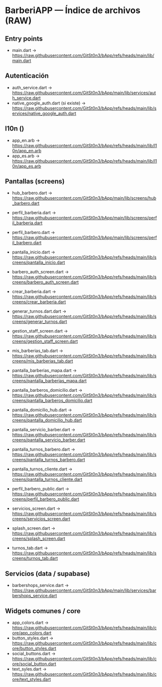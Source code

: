 # BarberiAPP — Índice de archivos (RAW)

## Entry points
- main.dart → https://raw.githubusercontent.com/GitSt0n3/bApp/refs/heads/main/lib/main.dart



## Autenticación
- auth_service.dart → https://raw.githubusercontent.com/GitSt0n3/bApp/main/lib/services/auth_service.dart
- native_google_auth.dart (si existe) → https://raw.githubusercontent.com/GitSt0n3/bApp/refs/heads/main/lib/services/native_google_auth.dart



## l10n ()
- app_en.arb →
https://raw.githubusercontent.com/GitSt0n3/bApp/refs/heads/main/lib/l10n/app_en.arb
- app_es.arb → 
https://raw.githubusercontent.com/GitSt0n3/bApp/refs/heads/main/lib/l10n/app_es.arb


## Pantallas (screens)
- hub_barbero.dart → https://raw.githubusercontent.com/GitSt0n3/bApp/main/lib/screens/hub_barbero.dart
- perfil_barberia.dart → https://raw.githubusercontent.com/GitSt0n3/bApp/main/lib/screens/perfil_barberia.dart
- perfil_barbero.dart → https://raw.githubusercontent.com/GitSt0n3/bApp/main/lib/screens/perfil_barbero.dart
- pantalla_inicio.dart → https://raw.githubusercontent.com/GitSt0n3/bApp/refs/heads/main/lib/screens/pantalla_inicio.dart
- barbero_auth_screen.dart → https://raw.githubusercontent.com/GitSt0n3/bApp/refs/heads/main/lib/screens/barbero_auth_screen.dart
- crear_barberia.dart →
https://raw.githubusercontent.com/GitSt0n3/bApp/refs/heads/main/lib/screens/crear_barberia.dart
- generar_turnos.dart.dart →
https://raw.githubusercontent.com/GitSt0n3/bApp/refs/heads/main/lib/screens/generar_turnos.dart

- gestion_staff_screen.dart → https://raw.githubusercontent.com/GitSt0n3/bApp/refs/heads/main/lib/screens/gestion_staff_screen.dart
- mis_barberias_tab.dart → https://raw.githubusercontent.com/GitSt0n3/bApp/refs/heads/main/lib/screens/mis_barberias_tab.dart
- pantalla_barberias_mapa.dart → https://raw.githubusercontent.com/GitSt0n3/bApp/refs/heads/main/lib/screens/pantalla_barberias_mapa.dart
- pantalla_barberos_domicilio.dart → https://raw.githubusercontent.com/GitSt0n3/bApp/refs/heads/main/lib/screens/pantalla_barberos_domicilio.dart
- pantalla_domicilio_hub.dart → https://raw.githubusercontent.com/GitSt0n3/bApp/refs/heads/main/lib/screens/pantalla_domicilio_hub.dart
- pantalla_servicio_barber.dart → https://raw.githubusercontent.com/GitSt0n3/bApp/refs/heads/main/lib/screens/pantalla_servicio_barber.dart
- pantalla_turnos_barbero.dart → https://raw.githubusercontent.com/GitSt0n3/bApp/refs/heads/main/lib/screens/pantalla_turnos_barbero.dart
- pantalla_turnos_cliente.dart → https://raw.githubusercontent.com/GitSt0n3/bApp/refs/heads/main/lib/screens/pantalla_turnos_cliente.dart
- perfil_barbero_public.dart → https://raw.githubusercontent.com/GitSt0n3/bApp/refs/heads/main/lib/screens/perfil_barbero_public.dart
- servicios_screen.dart → https://raw.githubusercontent.com/GitSt0n3/bApp/refs/heads/main/lib/screens/servicios_screen.dart
- splash_screen.dart → https://raw.githubusercontent.com/GitSt0n3/bApp/refs/heads/main/lib/screens/splash_screen.dart
- turnos_tab.dart → https://raw.githubusercontent.com/GitSt0n3/bApp/refs/heads/main/lib/screens/turnos_tab.dart



## Servicios (data / supabase)
- barbershops_service.dart → https://raw.githubusercontent.com/GitSt0n3/bApp/main/lib/services/barbershops_service.dart

## Widgets comunes / core
- app_colors.dart → https://raw.githubusercontent.com/GitSt0n3/bApp/refs/heads/main/lib/core/app_colors.dart
- button_styles.dart → https://raw.githubusercontent.com/GitSt0n3/bApp/refs/heads/main/lib/core/button_styles.dart
- social_buttons.dart → https://raw.githubusercontent.com/GitSt0n3/bApp/refs/heads/main/lib/core/social_button.dart
- text_syles.dart → 
https://raw.githubusercontent.com/GitSt0n3/bApp/refs/heads/main/lib/core/text_styles.dart